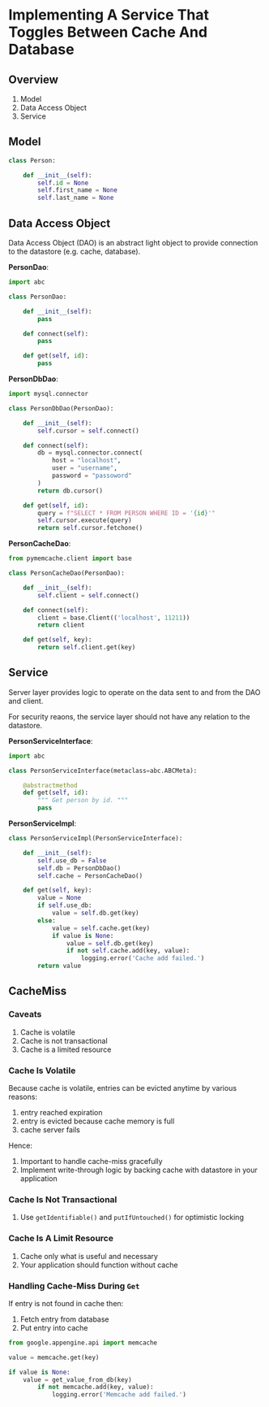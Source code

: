
# Implementing A Service That Toggles Between Cache And Database

## Overview

1. Model
1. Data Access Object
1. Service

## Model

```python
class Person:

    def __init__(self):
        self.id = None
        self.first_name = None
        self.last_name = None

```

## Data Access Object

Data Access Object (DAO) is an abstract light object to provide connection to the datastore (e.g. cache, database).

__PersonDao__:
```python
import abc

class PersonDao:

    def __init__(self):
        pass

    def connect(self):
        pass

    def get(self, id):
        pass

```

__PersonDbDao__:
```python
import mysql.connector

class PersonDbDao(PersonDao):

    def __init__(self):
        self.cursor = self.connect()

    def connect(self):
        db = mysql.connector.connect(
            host = "localhost",
            user = "username",
            password = "passoword"
        )
        return db.cursor()

    def get(self, id):
        query = f"SELECT * FROM PERSON WHERE ID = '{id}'"
        self.cursor.execute(query)
        return self.cursor.fetchone()

```

__PersonCacheDao__:
```python
from pymemcache.client import base

class PersonCacheDao(PersonDao):

    def __init__(self):
        self.client = self.connect()

    def connect(self):
        client = base.Client(('localhost', 11211))
        return client

    def get(self, key):
        return self.client.get(key)

```

## Service

Server layer provides logic to operate on the data sent to and from the DAO and client.

For security reaons, the service layer should not have any relation to the datastore.

__PersonServiceInterface__:

```python
import abc

class PersonServiceInterface(metaclass=abc.ABCMeta):

    @abstractmethod
    def get(self, id):
        """ Get person by id. """
        pass

```

__PersonServiceImpl__:

```python
class PersonServiceImpl(PersonServiceInterface):

    def __init__(self):
        self.use_db = False
        self.db = PersonDbDao()
        self.cache = PersonCacheDao()

    def get(self, key):
        value = None
        if self.use_db:
            value = self.db.get(key)
        else:
            value = self.cache.get(key)
            if value is None:
                value = self.db.get(key)
                if not self.cache.add(key, value):
                    logging.error('Cache add failed.')
        return value

```

## CacheMiss

### Caveats

1. Cache is volatile
1. Cache is not transactional
1. Cache is a limited resource

### Cache Is Volatile

Because cache is volatile, entries can be evicted anytime by various reasons:

1. entry reached expiration
1. entry is evicted because cache memory is full
1. cache server fails

Hence:

1. Important to handle cache-miss gracefully
1. Implement write-through logic by backing cache with datastore in your application

### Cache Is Not Transactional

1. Use `getIdentifiable()` and `putIfUntouched()` for optimistic locking

### Cache Is A Limit Resource

1. Cache only what is useful and necessary
1. Your application should function without cache

### Handling Cache-Miss During `Get`

If entry is not found in cache then:

1. Fetch entry from database
1. Put entry into cache

```python
from google.appengine.api import memcache

value = memcache.get(key)

if value is None:
    value = get_value_from_db(key)
        if not memcache.add(key, value):
            logging.error('Memcache add failed.')

```
